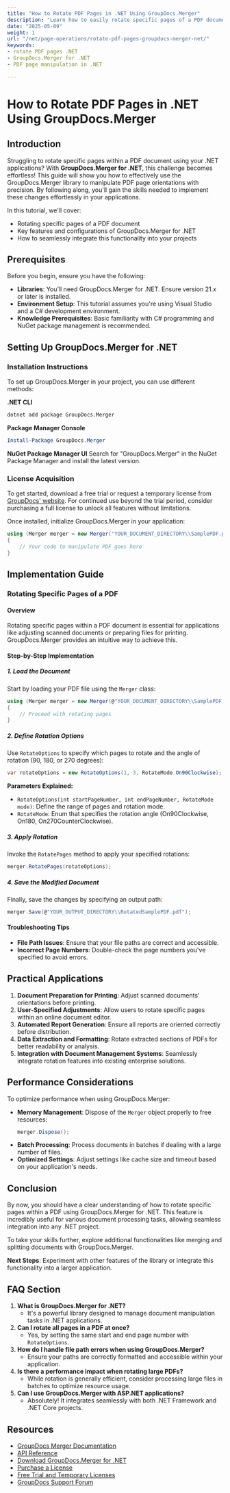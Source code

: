 ```yaml
---
title: "How to Rotate PDF Pages in .NET Using GroupDocs.Merger"
description: "Learn how to easily rotate specific pages of a PDF document using the powerful GroupDocs.Merger for .NET library. Enhance your .NET applications with efficient page manipulation."
date: "2025-05-09"
weight: 1
url: "/net/page-operations/rotate-pdf-pages-groupdocs-merger-net/"
keywords:
- rotate PDF pages .NET
- GroupDocs.Merger for .NET
- PDF page manipulation in .NET

---
```



# How to Rotate PDF Pages in .NET Using GroupDocs.Merger

## Introduction

Struggling to rotate specific pages within a PDF document using your .NET applications? With **GroupDocs.Merger for .NET**, this challenge becomes effortless! This guide will show you how to effectively use the GroupDocs.Merger library to manipulate PDF page orientations with precision. By following along, you'll gain the skills needed to implement these changes effortlessly in your applications.

In this tutorial, we'll cover:
- Rotating specific pages of a PDF document
- Key features and configurations of GroupDocs.Merger for .NET
- How to seamlessly integrate this functionality into your projects

## Prerequisites

Before you begin, ensure you have the following:
- **Libraries**: You’ll need GroupDocs.Merger for .NET. Ensure version 21.x or later is installed.
- **Environment Setup**: This tutorial assumes you're using Visual Studio and a C# development environment.
- **Knowledge Prerequisites**: Basic familiarity with C# programming and NuGet package management is recommended.

## Setting Up GroupDocs.Merger for .NET

### Installation Instructions

To set up GroupDocs.Merger in your project, you can use different methods:

**.NET CLI**
```bash
dotnet add package GroupDocs.Merger
```

**Package Manager Console**
```powershell
Install-Package GroupDocs.Merger
```

**NuGet Package Manager UI**
Search for "GroupDocs.Merger" in the NuGet Package Manager and install the latest version.

### License Acquisition

To get started, download a free trial or request a temporary license from [GroupDocs' website](https://purchase.groupdocs.com/temporary-license/). For continued use beyond the trial period, consider purchasing a full license to unlock all features without limitations.

Once installed, initialize GroupDocs.Merger in your application:

```csharp
using (Merger merger = new Merger("YOUR_DOCUMENT_DIRECTORY\\SamplePDF.pdf"))
{
    // Your code to manipulate PDF goes here
}
```

## Implementation Guide

### Rotating Specific Pages of a PDF

#### Overview

Rotating specific pages within a PDF document is essential for applications like adjusting scanned documents or preparing files for printing. GroupDocs.Merger provides an intuitive way to achieve this.

#### Step-by-Step Implementation

##### 1. Load the Document

Start by loading your PDF file using the `Merger` class:

```csharp
using (Merger merger = new Merger(@"YOUR_DOCUMENT_DIRECTORY\\SamplePDF.pdf"))
{
    // Proceed with rotating pages
}
```

##### 2. Define Rotation Options

Use `RotateOptions` to specify which pages to rotate and the angle of rotation (90, 180, or 270 degrees):

```csharp
var rotateOptions = new RotateOptions(1, 3, RotateMode.On90Clockwise); // Rotates pages 1-3 by 90 degrees clockwise
```

**Parameters Explained:**
- `RotateOptions(int startPageNumber, int endPageNumber, RotateMode mode)`: Define the range of pages and rotation mode.
- `RotateMode`: Enum that specifies the rotation angle (On90Clockwise, On180, On270CounterClockwise).

##### 3. Apply Rotation

Invoke the `RotatePages` method to apply your specified rotations:

```csharp
merger.RotatePages(rotateOptions);
```

##### 4. Save the Modified Document

Finally, save the changes by specifying an output path:

```csharp
merger.Save(@"YOUR_OUTPUT_DIRECTORY\\RotatedSamplePDF.pdf");
```

#### Troubleshooting Tips
- **File Path Issues**: Ensure that your file paths are correct and accessible.
- **Incorrect Page Numbers**: Double-check the page numbers you've specified to avoid errors.

## Practical Applications

1. **Document Preparation for Printing**: Adjust scanned documents' orientations before printing.
2. **User-Specified Adjustments**: Allow users to rotate specific pages within an online document editor.
3. **Automated Report Generation**: Ensure all reports are oriented correctly before distribution.
4. **Data Extraction and Formatting**: Rotate extracted sections of PDFs for better readability or analysis.
5. **Integration with Document Management Systems**: Seamlessly integrate rotation features into existing enterprise solutions.

## Performance Considerations

To optimize performance when using GroupDocs.Merger:
- **Memory Management**: Dispose of the `Merger` object properly to free resources:
  ```csharp
  merger.Dispose();
  ```
- **Batch Processing**: Process documents in batches if dealing with a large number of files.
- **Optimized Settings**: Adjust settings like cache size and timeout based on your application's needs.

## Conclusion

By now, you should have a clear understanding of how to rotate specific pages within a PDF using GroupDocs.Merger for .NET. This feature is incredibly useful for various document processing tasks, allowing seamless integration into any .NET project. 

To take your skills further, explore additional functionalities like merging and splitting documents with GroupDocs.Merger.

**Next Steps**: Experiment with other features of the library or integrate this functionality into a larger application.

## FAQ Section

1. **What is GroupDocs.Merger for .NET?**
   - It's a powerful library designed to manage document manipulation tasks in .NET applications.
2. **Can I rotate all pages in a PDF at once?**
   - Yes, by setting the same start and end page number with `RotateOptions`.
3. **How do I handle file path errors when using GroupDocs.Merger?**
   - Ensure your paths are correctly formatted and accessible within your application.
4. **Is there a performance impact when rotating large PDFs?**
   - While rotation is generally efficient, consider processing large files in batches to optimize resource usage.
5. **Can I use GroupDocs.Merger with ASP.NET applications?**
   - Absolutely! It integrates seamlessly with both .NET Framework and .NET Core projects.

## Resources

- [GroupDocs Merger Documentation](https://docs.groupdocs.com/merger/net/)
- [API Reference](https://reference.groupdocs.com/merger/net/)
- [Download GroupDocs.Merger for .NET](https://releases.groupdocs.com/merger/net/)
- [Purchase a License](https://purchase.groupdocs.com/buy)
- [Free Trial and Temporary Licenses](https://releases.groupdocs.com/merger/net/)
- [GroupDocs Support Forum](https://forum.groupdocs.com/c/merger/)

